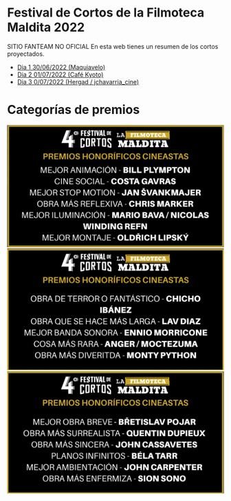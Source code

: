 # Festival de Cortos de la Filmoteca Maldita 2022
SITIO FANTEAM NO OFICIAL 
En esta web tienes un resumen de los cortos proyectados.

- [Dia 1 30/06/2022 (Maquiavelo)](01/ficha.md)
- [Dia 2 01/07/2022 (Café Kyoto)](02/ficha.md)
- [Dia 3 0/07/2022 (Hergad / jchavarria_cine)](03/ficha.md)


# Categorías de premios

![](premios01.png)  
![](premios02.png)  
![](premios03.png)  
